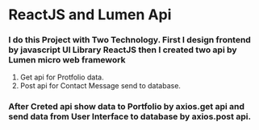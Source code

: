 # ReactJS and Lumen Api

### I do this Project with Two Technology. First I design frontend by javascript UI Library ReactJS then I created two api by Lumen  micro web framework

  1. Get api for Protfolio data.
  2. Post api for Contact Message send to database.

 ### After Creted api show data to Portfolio by axios.get api and send data from User Interface to database by axios.post api.
